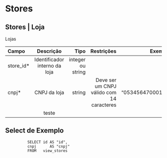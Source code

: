 # Stores

## Stores \| Loja

Lojas

| Campo | Descrição | Tipo | Restrições | Exemplo |
| :--- | :---: | ---: | ---: | ---: |
| store\_id\* | Identificador interno da loja | integer ou string |  | 1 |
| cnpj\* | CNPJ da loja | string | Deve ser um CNPJ válido com 14 caracteres | “05345647000122” |
|  | teste |  |  |  |

## Select de Exemplo

```text
          SELECT id AS "id", 
          cnpj      AS "cnpj" 
          FROM   view_stores 
```

